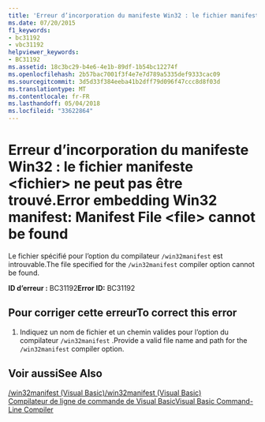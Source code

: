 ```yaml
---
title: 'Erreur d’incorporation du manifeste Win32 : le fichier manifeste &lt;fichier&gt; ne peut pas être trouvé.'
ms.date: 07/20/2015
f1_keywords:
- bc31192
- vbc31192
helpviewer_keywords:
- BC31192
ms.assetid: 18c3bc29-b4e6-4e1b-89df-1b54bc12274f
ms.openlocfilehash: 2b57bac7001f3f4e7e7d789a5335def9333cac09
ms.sourcegitcommit: 3d5d33f384eeba41b2dff79d096f47ccc8d8f03d
ms.translationtype: MT
ms.contentlocale: fr-FR
ms.lasthandoff: 05/04/2018
ms.locfileid: "33622864"
---
```

# <a name="error-embedding-win32-manifest-manifest-file-ltfilegt-cannot-be-found"></a><span data-ttu-id="edf26-102">Erreur d’incorporation du manifeste Win32 : le fichier manifeste &lt;fichier&gt; ne peut pas être trouvé.</span><span class="sxs-lookup"><span data-stu-id="edf26-102">Error embedding Win32 manifest: Manifest File &lt;file&gt; cannot be found</span></span>
<span data-ttu-id="edf26-103">Le fichier spécifié pour l’option du compilateur `/win32manifest` est introuvable.</span><span class="sxs-lookup"><span data-stu-id="edf26-103">The file specified for the `/win32manifest` compiler option cannot be found.</span></span>  
  
 <span data-ttu-id="edf26-104">**ID d’erreur :** BC31192</span><span class="sxs-lookup"><span data-stu-id="edf26-104">**Error ID:** BC31192</span></span>  
  
## <a name="to-correct-this-error"></a><span data-ttu-id="edf26-105">Pour corriger cette erreur</span><span class="sxs-lookup"><span data-stu-id="edf26-105">To correct this error</span></span>  
  
1.  <span data-ttu-id="edf26-106">Indiquez un nom de fichier et un chemin valides pour l’option du compilateur `/win32manifest` .</span><span class="sxs-lookup"><span data-stu-id="edf26-106">Provide a valid file name and path for the `/win32manifest` compiler option.</span></span>  
  
## <a name="see-also"></a><span data-ttu-id="edf26-107">Voir aussi</span><span class="sxs-lookup"><span data-stu-id="edf26-107">See Also</span></span>  
 [<span data-ttu-id="edf26-108">/win32manifest (Visual Basic)</span><span class="sxs-lookup"><span data-stu-id="edf26-108">/win32manifest (Visual Basic)</span></span>](../../visual-basic/reference/command-line-compiler/win32manifest.md)  
 [<span data-ttu-id="edf26-109">Compilateur de ligne de commande de Visual Basic</span><span class="sxs-lookup"><span data-stu-id="edf26-109">Visual Basic Command-Line Compiler</span></span>](../../visual-basic/reference/command-line-compiler/index.md)
